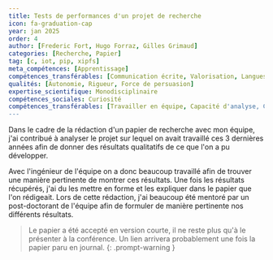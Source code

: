 ```yaml
---
title: Tests de performances d'un projet de recherche
icon: fa-graduation-cap
year: jan 2025
order: 4
author: [Frederic Fort, Hugo Forraz, Gilles Grimaud]
categories: [Recherche, Papier]
tag: [c, iot, pip, xipfs]
meta_compétences: [Apprentissage] 
compétences_transférables: [Communication écrite, Valorisation, Langues, Informatique]
qualités: [Autonomie, Rigueur, Force de persuasion]
expertise_scientifique: Monodisciplinaire 
compétences_sociales: Curiosité
compétences_transférables: [Travailler en équipe, Capacité d'analyse, Capacité de synthèse]
---
```


Dans le cadre de la rédaction d'un papier de recherche avec mon équipe, j'ai contribué à analyser le projet sur lequel on avait travaillé ces 3 dernières années afin de donner des résultats qualitatifs de ce que l'on a pu développer.

Avec l'ingénieur de l'équipe on a donc beaucoup travaillé afin de trouver une manière pertinente de montrer ces résultats. 
Une fois les résultats récupérés, j'ai du les mettre en forme et les expliquer dans le papier que l'on rédigeait. Lors de cette rédaction, j'ai beaucoup été mentoré par un post-doctorant de l'équipe afin de formuler de manière pertinente nos différents résultats.

> Le papier a été accepté en version courte, il ne reste plus qu'à le présenter à la conférence. Un lien arrivera probablement une fois la papier paru en journal.
{: .prompt-warning }
